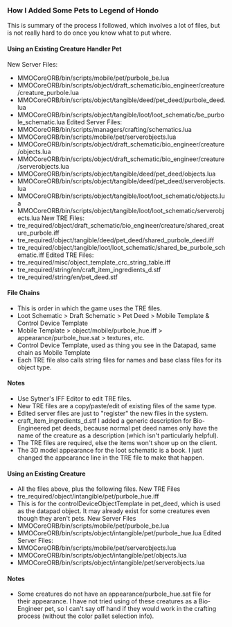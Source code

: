### How I Added Some Pets to Legend of Hondo
This is summary of the process I followed, which involves a lot of files, but is not really hard to do once you know what to put where.

#### Using an Existing Creature Handler Pet
New Server Files:  
- MMOCoreORB/bin/scripts/mobile/pet/purbole_be.lua
- MMOCoreORB/bin/scripts/object/draft_schematic/bio_engineer/creature/creature_purbole.lua
- MMOCoreORB/bin/scripts/object/tangible/deed/pet_deed/purbole_deed.lua
- MMOCoreORB/bin/scripts/object/tangible/loot/loot_schematic/be_purbole_schematic.lua
Edited Server Files:  
- MMOCoreORB/bin/scripts/managers/crafting/schematics.lua
- MMOCoreORB/bin/scripts/mobile/pet/serverobjects.lua
- MMOCoreORB/bin/scripts/object/draft_schematic/bio_engineer/creature/objects.lua
- MMOCoreORB/bin/scripts/object/draft_schematic/bio_engineer/creature/serverobjects.lua
- MMOCoreORB/bin/scripts/object/tangible/deed/pet_deed/objects.lua
- MMOCoreORB/bin/scripts/object/tangible/deed/pet_deed/serverobjects.lua
- MMOCoreORB/bin/scripts/object/tangible/loot/loot_schematic/objects.lua
- MMOCoreORB/bin/scripts/object/tangible/loot/loot_schematic/serverobjects.lua
New TRE Files:  
- tre_required/object/draft_schematic/bio_engineer/creature/shared_creature_purbole.iff
- tre_required/object/tangible/deed/pet_deed/shared_purbole_deed.iff
- tre_required/object/tangible/loot/loot_schematic/shared_be_purbole_schematic.iff
Edited TRE Files:  
- tre_required/misc/object_template_crc_string_table.iff
- tre_required/string/en/craft_item_ingredients_d.stf
- tre_required/string/en/pet_deed.stf

#### File Chains
- This is order in which the game uses the TRE files.
- Loot Schematic > Draft Schematic > Pet Deed > Mobile Template & Control Device Template
- Mobile Template > object/mobile/purbole_hue.iff > appearance/purbole_hue.sat > textures, etc.
- Control Device Template, used as thing you see in the Datapad, same chain as Mobile Template
- Each TRE file also calls string files for names and base class files for its object type. 

#### Notes
- Use Sytner's IFF Editor to edit TRE files.
- New TRE files are a copy/paste/edit of existing files of the same type.
- Edited server files are just to "register" the new files in the system.
- craft_item_ingredients_d.stf I added a generic description for Bio-Engineered pet deeds, because normal pet deed names only have the name of the creature as a description (which isn't particularly helpful). 
- The TRE files are required, else the items won't show up on the client.
- The 3D model appearance for the loot schematic is a book. I just changed the appearance line in the TRE file to make that happen.


#### Using an Existing Creature
- All the files above, plus the following files.
New TRE Files  
- tre_required/object/intangible/pet/purbole_hue.iff 
- This is for the controlDeviceObjectTemplate in pet_deed, which is used as the datapad object. It may already exist for some creatures even though they aren't pets.
New Server Files
- MMOCoreORB/bin/scripts/mobile/pet/purbole_be.lua
- MMOCoreORB/bin/scripts/object/intangible/pet/purbole_hue.lua
Edited Server Files:  
- MMOCoreORB/bin/scripts/mobile/pet/serverobjects.lua
- MMOCoreORB/bin/scripts/object/intangible/pet/objects.lua
- MMOCoreORB/bin/scripts/object/intangible/pet/serverobjects.lua

#### Notes
- Some creatures do not have an appearance/purbole_hue.sat file for their appearance. I have not tried using of these creatures as a Bio-Engineer pet, so I can't say off hand if they would work in the crafting process (without the color pallet selection info). 
